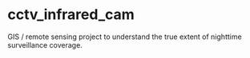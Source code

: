 # cctv_infrared_cam
GIS / remote sensing project to understand the true extent of nighttime surveillance coverage.
